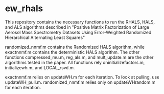 # ew_rhals
This repository contains the necessary functions to run the RHALS, HALS, and ALS algorithms described in "Positive Matrix Factorization of Large Aerosol Mass Spectrometry Datasets Using Error-Weighted Randomized Hierarchical Alternating Least Squares"

randomized_nnmf.m contains the Randomized HALS algorithm, while exactnnmf.m contains the deterministic HALS algorithm. The other functions compressed_mu.m, 
reg_als.m, and mult_update.m are the other algorithms tested in the paper. All functions rely oninitializefactors.m, initializewh.m, and LOCAL_rsvd.m.

exactnnmf.m relies on updateWH.m for each iteration. To look at pulling, use updateWH_pull.m.
randomized_nnmf.m relies only on updateWHrandom.m for each iteration.

